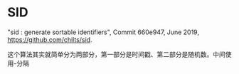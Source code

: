 # SID

"sid : generate sortable identifiers", Commit 660e947, June 2019, https://github.com/chilts/sid.

这个算法其实就简单分为两部分，第一部分是时间戳、第二部分是随机数。中间使用-分隔